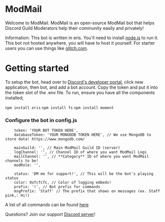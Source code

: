 # ModMail

Welcome to ModMail. ModMail is an open-source ModMail bot that helps Discord Guild Moderators help their community easily and privately!

Information: This bot is written in eris. You'll need to install [node.js](https://nodejs.org/en/) to run it. This bot not hosted anywhere, you will have to host it yourself. For starter users you can use things like [glitch.com](https://glitch.com/).

# Getting started
To setup the bot, head over to [Discord's developer portal](https://discord.com/developers/applications), click new application, then bot, and add a bot account. Copy the token and put it into the token slot of the .env file. To run, ensure you have all the components installed;

`npm install eris`
`npm install fs`
`npm install moment`

### Configure the bot in config.js

```
    token: 'YOUR BOT TOKEN HERE',
    databaseToken: 'YOUR MONGODB TOKEN HERE', // We use MongoDB to store data! https://www.mongodb.com/

    mainGuild: '', // Main ModMail Guild ID (server)
    logChannel: '', // Channel ID of where you want ModMail Logs
    mailChannel: '', // **Category** ID of where you want ModMail channels to be!
    modRole: '',

    status: 'DM me for support!', // This will be the bot's playing status
    color: 0xfcfcfc, // Color of logging embeds!
    prefix: '!', // Bot prefix for commands
    msgPrefix: 'Staff' // The prefix that shows on messages (ex. Staff pink,: Hi!)
```
    
A list of all commands can be found [here](https://github.com/asdbee/ModMail/blob/master/help.md)

Questions? Join our support [Discord server](https://discord.gg/HpxY6kh)! 
